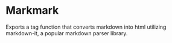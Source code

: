 # Markmark

Exports a tag function that converts markdown into html utilizing markdown-it, a popular markdown parser library.
